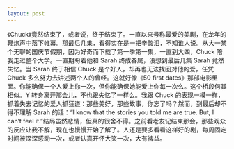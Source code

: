 ```yaml
---
layout: post
---
```


《Chuck》竟然结束了，或者说，终于结束了。一直以来号称最爱的美剧，在龙年的鞭炮声中落下帷幕。那最后几集，看得实在是一把辛酸泪，不知谁人说。从大一某个无聊的国庆节假期，因为好奇而下载了第一季第一集，一直到大四，Chuck 陪我走过整个大学。一直期盼着他和 Sarah 终成眷属，没想到最后几集 Sarah 竟然失忆。当 Sarah 终于相信 Chuck 是个好人，却再也无法找回对他的爱，任凭 Chuck 多么努力去讲述两个人的曾经。这就好像《50 first dates》那部电影里面。你能确保一个人爱上你一次，但你能确保她能爱上你每一次么。这个桥段何其相似。Y 转身离开那会儿，不也跟失忆了一样么。我跟 Chuck 的表现一模一样，抓着失去记忆的爱人抓狂道：那些美好，那些故事，你忘了吗？然而，到最后却不得不理解 Sarah 的话：“I know that the stories you told me are true. But, I can’t feel it.”结局虽然悲情，但真的很舍不得。之前看老友记结束那会，那些观众的反应让我不解，现在也慢慢开始了解了。人还是要多看看这样好的剧，每周固定时间被深深感动一次，或者认真开怀大笑一次，大有裨益。
